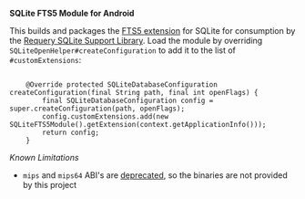 **SQLite FTS5 Module for Android**

This builds and packages the [FTS5 extension](https://sqlite.org/fts5.html) for SQLite for consumption by the [Requery SQLite Support Library](https://github.com/requery/sqlite-android). Load the module by overriding `SQLiteOpenHelper#createConfiguration` to add it to the list of `#customExtensions`:
```

    @Override protected SQLiteDatabaseConfiguration createConfiguration(final String path, final int openFlags) {
        final SQLiteDatabaseConfiguration config = super.createConfiguration(path, openFlags);
        config.customExtensions.add(new SQLiteFTS5Module().getExtension(context.getApplicationInfo()));
        return config;
    }
```

*Known Limitations*
- `mips` and `mips64` ABI's are [deprecated](https://developer.android.com/ndk/guides/mips.html), so the binaries are not provided by this project
